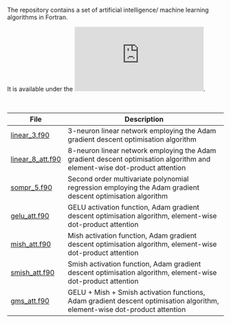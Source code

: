 The repository contains a set of artificial intelligence/ machine learning algorithms in Fortran.

It is available under the ![BSD 3-Clause No Military License](https://github.com/piotrbajdek/Fortran_AI/blob/main/LICENSE.md).

<br>

| File               | Description                                                                              |
|-------------------|-----------------------------------------------------------------------------------|
| [linear_3.f90](https://github.com/piotrbajdek/Fortran_AI/blob/main/linear_3.f90)      | 3-neuron linear network employing the Adam gradient descent optimisation algorithm |
| [linear_8_att.f90](https://github.com/piotrbajdek/Fortran_AI/blob/main/linear_8_att.f90)  | 8-neuron linear network employing the Adam gradient descent optimisation algorithm and element-wise dot-product attention |
| [sompr_5.f90](https://github.com/piotrbajdek/Fortran_AI/blob/main/sompr_5.f90)      | Second order multivariate polynomial regression employing the Adam gradient descent optimisation algorithm |
| [gelu_att.f90](https://github.com/piotrbajdek/Fortran_AI/blob/main/gelu_att.f90)  | GELU activation function, Adam gradient descent optimisation algorithm, element-wise dot-product attention |
| [mish_att.f90](https://github.com/piotrbajdek/Fortran_AI/blob/main/mish_att.f90)  | Mish activation function, Adam gradient descent optimisation algorithm, element-wise dot-product attention |
| [smish_att.f90](https://github.com/piotrbajdek/Fortran_AI/blob/main/smish_att.f90)  | Smish activation function, Adam gradient descent optimisation algorithm, element-wise dot-product attention |
| [gms_att.f90](https://github.com/piotrbajdek/Fortran_AI/blob/main/gms_att.f90)  | GELU + Mish + Smish activation functions, Adam gradient descent optimisation algorithm, element-wise dot-product attention |
